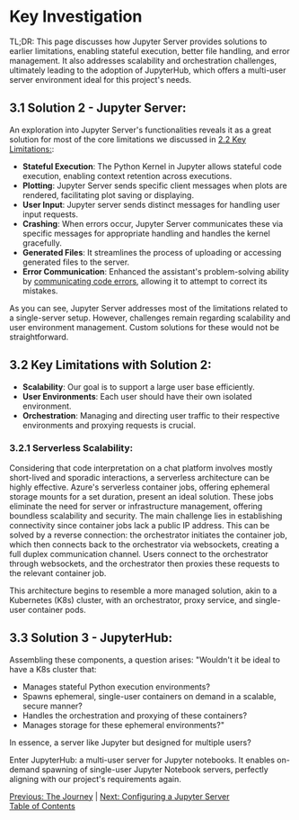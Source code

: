# Key Investigation

TL;DR: This page discusses how Jupyter Server provides solutions to earlier limitations, enabling stateful execution, better file handling, and error management. It also addresses scalability and orchestration challenges, ultimately leading to the adoption of JupyterHub, which offers a multi-user server environment ideal for this project's needs.

## 3.1 Solution 2 - Jupyter Server:

An exploration into Jupyter Server's functionalities reveals it as a great solution for most of the core limitations we discussed in [2.2 Key Limitations:](./2_the_journey.md#22-key-limitations):

- **Stateful Execution**: The Python Kernel in Jupyter allows stateful code execution, enabling context retention across executions.
- **Plotting**: Jupyter Server sends specific client messages when plots are rendered, facilitating plot saving or displaying.
- **User Input**: Jupyter server sends distinct messages for handling user input requests.
- **Crashing**: When errors occur, Jupyter Server communicates these via specific messages for appropriate handling and handles the kernel gracefully.
- **Generated Files**: It streamlines the process of uploading or accessing generated files to the server.
- **Error Communication**: Enhanced the assistant's problem-solving ability by [communicating code errors](https://js.langchain.com/docs/modules/agents/tools/how_to/dynamic), allowing it to attempt to correct its mistakes.

As you can see, Jupyter Server addresses most of the limitations related to a single-server setup. However, challenges remain regarding scalability and user environment management. Custom solutions for these would not be straightforward.

## 3.2 Key Limitations with Solution 2:

- **Scalability**: Our goal is to support a large user base efficiently.
- **User Environments**: Each user should have their own isolated environment.
- **Orchestration**: Managing and directing user traffic to their respective environments and proxying requests is crucial.

### 3.2.1 Serverless Scalability:

Considering that code interpretation on a chat platform involves mostly short-lived and sporadic interactions, a serverless architecture can be highly effective. Azure's serverless container jobs, offering ephemeral storage mounts for a set duration, present an ideal solution. These jobs eliminate the need for server or infrastructure management, offering boundless scalability and security. The main challenge lies in establishing connectivity since container jobs lack a public IP address. This can be solved by a reverse connection: the orchestrator initiates the container job, which then connects back to the orchestrator via websockets, creating a full duplex communication channel. Users connect to the orchestrator through websockets, and the orchestrator then proxies these requests to the relevant container job.

This architecture begins to resemble a more managed solution, akin to a Kubernetes (K8s) cluster, with an orchestrator, proxy service, and single-user container pods.

## 3.3 Solution 3 - JupyterHub:

Assembling these components, a question arises: "Wouldn't it be ideal to have a K8s cluster that:

- Manages stateful Python execution environments?
- Spawns ephemeral, single-user containers on demand in a scalable, secure manner?
- Handles the orchestration and proxying of these containers?
- Manages storage for these ephemeral environments?"

In essence, a server like Jupyter but designed for multiple users?

Enter JupyterHub: a multi-user server for Jupyter notebooks. It enables on-demand spawning of single-user Jupyter Notebook servers, perfectly aligning with our project's requirements again.

[Previous: The Journey](./2_the_journey.md) | [Next: Configuring a Jupyter Server](./4_configuring_a_jupyter_server.md)  
[Table of Contents](../README.md)
